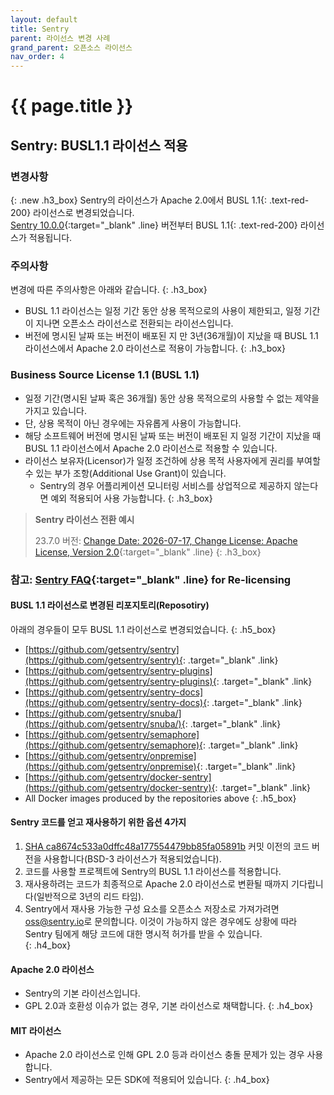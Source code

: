 ```yaml
---
layout: default
title: Sentry
parent: 라이선스 변경 사례
grand_parent: 오픈소스 라이선스
nav_order: 4
---
```

# {{ page.title }}

## Sentry: BUSL1.1 라이선스 적용
### 변경사항

{: .new  .h3_box}
Sentry의 라이선스가 Apache 2.0에서 <span>BUSL 1.1</span>{: .text-red-200} 라이선스로 변경되었습니다.<br>
[Sentry 10.0.0](https://github.com/getsentry/sentry/blob/10.0.0/LICENSE){:target="_blank" .line} 버전부터 <span>BUSL 1.1</span>{: .text-red-200} 라이선스가 적용됩니다.

### 주의사항

변경에 따른 주의사항은 아래와 같습니다.
{: .h3_box}
- BUSL 1.1 라이선스는 일정 기간 동안 상용 목적으로의 사용이 제한되고, 일정 기간이 지나면 오픈소스 라이선스로 전환되는 라이선스입니다.
- 버전에 명시된 날짜 또는 버전이 배포된 지 만 3년(36개월)이 지났을 때 BUSL 1.1 라이선스에서 Apache 2.0 라이선스로 적용이 가능합니다.
  {: .h3_box}

### Business Source License 1.1 (BUSL 1.1)
- 일정 기간(명시된 날짜 혹은 36개월) 동안 상용 목적으로의 사용할 수 없는 제약을 가지고 있습니다.
- 단, 상용 목적이 아닌 경우에는 자유롭게 사용이 가능합니다.
- 해당 소프트웨어 버전에 명시된 날짜 또는 버전이 배포된 지 일정 기간이 지났을 때 BUSL 1.1 라이선스에서 Apache 2.0 라이선스로 적용할 수 있습니다.
- 라이선스 보유자(Licensor)가 일정 조건하에 상용 목적 사용자에게 권리를 부여할 수 있는 부가 조항(Additional Use Grant)이 있습니다.
  - Sentry의 경우 어플리케이션 모니터링 서비스를 상업적으로 제공하지 않는다면 예외 적용되어 사용 가능합니다.
  {: .h3_box}

>  **Sentry 라이선스 전환 예시**
>
>  23.7.0 버전: [Change Date: 2026-07-17, Change License: Apache License, Version 2.0](https://github.com/getsentry/sentry/blob/23.7.0/LICENSE#L19){:target="_blank" .line}
{: .h3_box}

### 참고: [Sentry FAQ](https://forum.sentry.io/t/re-licensing-sentry-faq-discussion/8044){:target="_blank" .line} for Re-licensing

#### BUSL 1.1 라이선스로 변경된 리포지토리(Reposotiry)
아래의 경우들이 모두 BUSL 1.1 라이선스로 변경되었습니다.
{: .h5_box}
- [https://github.com/getsentry/sentry](https://github.com/getsentry/sentry){: .target="_blank" .link}
- [https://github.com/getsentry/sentry-plugins](https://github.com/getsentry/sentry-plugins){: .target="_blank" .link}
- [https://github.com/getsentry/sentry-docs](https://github.com/getsentry/sentry-docs){: .target="_blank" .link}
- [https://github.com/getsentry/snuba/](https://github.com/getsentry/snuba/){: .target="_blank" .link}
- [https://github.com/getsentry/semaphore](https://github.com/getsentry/semaphore){: .target="_blank" .link}
- [https://github.com/getsentry/onpremise](https://github.com/getsentry/onpremise){: .target="_blank" .link}
- [https://github.com/getsentry/docker-sentry](https://github.com/getsentry/docker-sentry){: .target="_blank" .link}
- All Docker images produced by the repositories above
  {: .h5_box}

#### Sentry 코드를 얻고 재사용하기 위한 옵션 4가지
1. <a href="https://github.com/getsentry/sentry/tree/ca8674c533a0dffc48a177554479bb85fa05891b" target="_blank">SHA ca8674c533a0dffc48a177554479bb85fa05891b</a> 커밋 이전의 코드 버전을 사용합니다(BSD-3 라이선스가 적용되었습니다).
2. 코드를 사용할 프로젝트에 Sentry의 BUSL 1.1 라이선스를 적용합니다.
3. 재사용하려는 코드가 최종적으로 Apache 2.0 라이선스로 변환될 때까지 기다립니다(일반적으로 3년의 리드 타임).
4. Sentry에서 재사용 가능한 구성 요소를 오픈소스 저장소로 가져가려면 [oss@sentry.io](mailto:oss@sentry.io)로 문의합니다. 이것이 가능하지 않은 경우에도 상황에 따라 Sentry 팀에게 해당 코드에 대한 명시적 허가를 받을 수 있습니다.  
   {: .h4_box}

#### Apache 2.0 라이선스
- Sentry의 기본 라이선스입니다.
- GPL 2.0과 호환성 이슈가 없는 경우, 기본 라이선스로 채택합니다.
  {: .h4_box}


#### MIT 라이선스
- Apache 2.0 라이선스로 인해 GPL 2.0 등과 라이선스 충돌 문제가 있는 경우 사용합니다.
- Sentry에서 제공하는 모든 SDK에 적용되어 있습니다.
  {: .h4_box}

